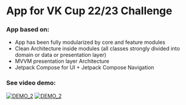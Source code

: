 # App for VK Cup 22/23 Challenge

### App based on:

- App has been fully modularized by core and feature modules
- Clean Architecture inside modules (all classes strongly divided into domain or data or presentation layer)
- MVVM presentation layer Architecture
- Jetpack Compose for UI + Jetpack Compose Navigation

### See video demo:
[![DEMO_2](https://img.youtube.com/vi/RCsjIYCxKgM/hqdefault.jpg)](https://youtube.com/shorts/RCsjIYCxKgM)
[![DEMO_2](https://img.youtube.com/vi/mLHC_2HnWwo/hqdefault.jpg)](https://youtu.be/mLHC_2HnWwo)
